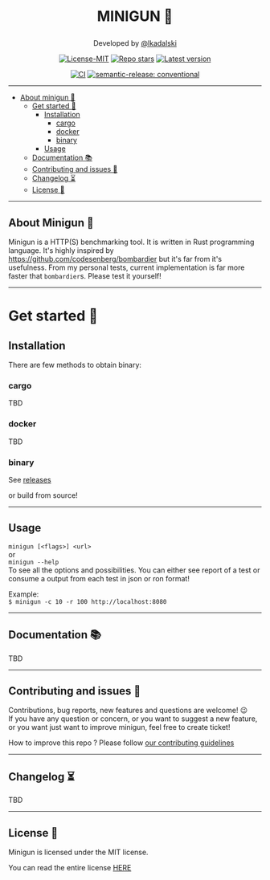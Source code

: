# <p align="center"> MINIGUN  🦀 </p>

[//]: # (<p align="center">)

[//]: # (  <img src="/docs/images/image.svg" width="256" height="256" />)

[//]: # (</p>)

<p align="center">Developed by <a href="https://lkadalski.github.io/" target="_blank">@lkadalski</a></p>

<p align="center">
  <a href="https://opensource.org/licenses/MIT"
    ><img
      src="https://img.shields.io/badge/License-MIT-teal.svg"
      alt="License-MIT"
  /></a>
  <a href="https://github.com/lkadalski/minigun/stargazers"
    ><img
      src="https://img.shields.io/github/stars/lkadalski/minigun.svg"
      alt="Repo stars"
  /></a>
    <a href="https://github.com/lkadalski/minigun/releases"
    ><img
      src="https://img.shields.io/github/v/release/lkadalski/minigun?display_name=tag&sort=semver"
      alt="Latest version"
  /></a>
<!--   <a href="https://crates.io/crates/minigun"
    ><img
      src="https://img.shields.io/crates/d/minigun.svg"
      alt="Downloads counter"
  /></a>
  <a href="https://crates.io/crates/minigun"
    ><img
      src="https://img.shields.io/crates/v/minigun.svg"
      alt="Latest version"
  /></a>
   -->
</p>
<p align="center">
  <a href="https://github.com/lkadalski/minigun/actions"
    ><img
      src="https://github.com/lkadalski/minigun/workflows/build/badge.svg"
      alt="CI"
  /></a>
    <a href="#badge">
    <img alt="semantic-release: conventional" src="https://img.shields.io/badge/semantic--release-conventional-e10079?logo=semantic-release">
  </a>
</p>

---

- [About minigun 👑](#about-minigun-)
  - [Get started 🏁](#get-started-)
      - [Installation](#installation)
        - [cargo](#cargo)
        - [docker](#docker)
        - [binary](#binary)
      - [Usage](#usage)
  - [Documentation 📚](#documentation-)
  - [Contributing and issues 🤝](#contributing-and-issues-)
  - [Changelog ⏳](#changelog-)
  - [License 📃](#license-)


---

## About Minigun 👑

Minigun is a HTTP(S) benchmarking tool. It is written in Rust programming language.
It's highly inspired by https://github.com/codesenberg/bombardier but it's far from it's usefulness.
From my personal tests, current implementation is far more faster that `bombardier`s. Please test it yourself!

---

# Get started 🏁

## Installation
There are few methods to obtain binary:

### cargo
TBD
### docker
TBD
### binary
See [releases](https://github.com/lkadalski/minigun/releases)

or build from source!

---

## Usage

`minigun [<flags>] <url>` <br>
or  <br>
`minigun --help` <br>
To see all the options and possibilities.
You can either see report of a test or consume a output from each test in json or ron format!

Example: <br>
`$ minigun -c 10 -r 100 http://localhost:8080`


---

## Documentation 📚
TBD

<!-- The developer documentation can be found on Rust Docs at <https://docs.rs/minigun> -->

---

## Contributing and issues 🤝

Contributions, bug reports, new features and questions are welcome! 😉 <br>
If you have any question or concern, or you want to suggest a new feature, or you want just want to improve minigun, feel free to create ticket!

How to improve this repo ? Please follow [our contributing guidelines](docs/CONTRIBUTING.md)

---

## Changelog ⏳
TBD
<!-- View minigun's changelog [HERE](docs/CHANGELOG.md) -->

---

## License 📃

Minigun is licensed under the MIT license.

You can read the entire license [HERE](docs/LICENSE)



